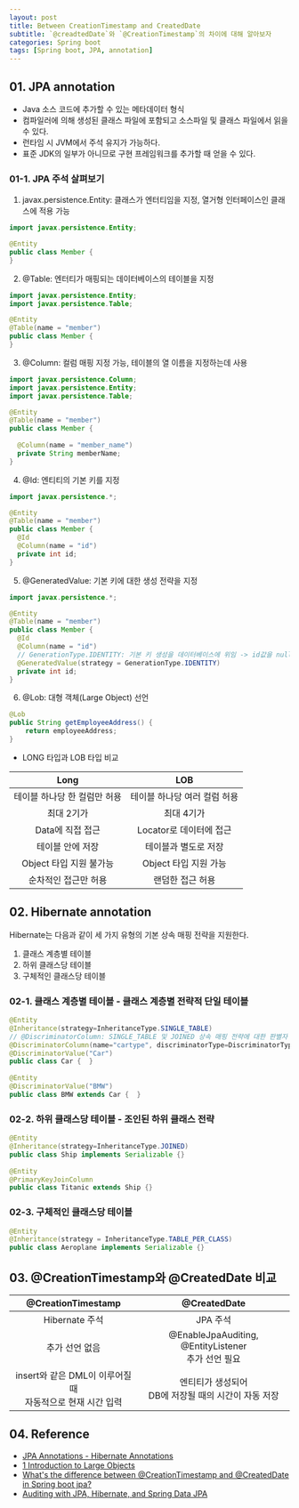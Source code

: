 ```yaml
---
layout: post
title: Between CreationTimestamp and CreatedDate
subtitle: `@creadtedDate`와 `@CreationTimestamp`의 차이에 대해 알아보자
categories: Spring boot
tags: [Spring boot, JPA, annotation]
---
```


## 01. JPA annotation

- Java 소스 코드에 추가할 수 있는 메타데이터 형식
- 컴파일러에 의해 생성된 클래스 파일에 포함되고 소스파일 및 클래스 파일에서 읽을 수 있다.
- 런타임 시 JVM에서 주석 유지가 가능하다.
- 표준 JDK의 일부가 아니므로 구현 프레임워크를 추가할 때 얻을 수 있다.

### 01-1. JPA 주석 살펴보기

1. javax.persistence.Entity: 클래스가 엔터티임을 지정, 열거형 인터페이스인 클래스에 적용 가능

```Java
import javax.persistence.Entity;

@Entity
public class Member {
}
```

2. @Table: 엔터티가 매핑되는 데이터베이스의 테이블을 지정

```Java
import javax.persistence.Entity;
import javax.persistence.Table;

@Entity
@Table(name = "member")
public class Member {
}
```

3. @Column: 컬럼 매핑 지정 가능, 테이블의 열 이름을 지정하는데 사용

```Java
import javax.persistence.Column;
import javax.persistence.Entity;
import javax.persistence.Table;

@Entity
@Table(name = "member")
public class Member {
 
  @Column(name = "member_name")
  private String memberName;
}
```

4. @Id: 엔티티의 기본 키를 지정

```Java
import javax.persistence.*;

@Entity
@Table(name = "member")
public class Member { 
  @Id
  @Column(name = "id")
  private int id;
}
```

5. @GeneratedValue: 기본 키에 대한 생성 전략을 지정

```Java
import javax.persistence.*;

@Entity
@Table(name = "member")
public class Member { 
  @Id
  @Column(name = "id")
  // GenerationType.IDENTITY: 기본 키 생성을 데이터베이스에 위임 -> id값을 null로 하면 DB에서 알아서 AUTO_INCREMENT로 설정
  @GeneratedValue(strategy = GenerationType.IDENTITY)
  private int id;
}
```

6. @Lob: 대형 객체(Large Object) 선언

```Java
@Lob
public String getEmployeeAddress() {
    return employeeAddress;
}
```

- LONG 타입과 LOB 타입 비교

|             Long             |              LOB             |
|:----------------------------:|:----------------------------:|
| 테이블 하나당 한 컬럼만 허용 | 테이블 하나당 여러 컬럼 허용 |
|          최대 2기가          |          최대 4기가          |
|       Data에 직접 접근       |    Locator로 데이터에 접근   |
|       테이블 안에 저장       |     테이블과 별도로 저장     |
|    Object 타입 지원 불가능   |     Object 타입 지원 가능    |
|     순차적인 접근만 허용     |       랜덤한 접근 허용       |

## 02. Hibernate annotation

Hibernate는 다음과 같이 세 가지 유형의 기본 상속 매핑 전략을 지원한다.

1. 클래스 계층별 테이블
2. 하위 클래스당 테이블
3. 구체적인 클래스당 테이블

### 02-1. 클래스 계층별 테이블 - 클래스 계층별 전략적 단일 테이블

```Java
@Entity
@Inheritance(strategy=InheritanceType.SINGLE_TABLE)
// @DiscriminatorColumn: SINGLE_TABLE 및 JOINED 상속 매핑 전략에 대한 판별자 열을 지정
@DiscriminatorColumn(name="cartype", discriminatorType=DiscriminatorType.STRING )
@DiscriminatorValue("Car")
public class Car {  }
 
@Entity
@DiscriminatorValue("BMW")
public class BMW extends Car {  }
```

### 02-2. 하위 클래스당 테이블 - 조인된 하위 클래스 전략

```Java
@Entity
@Inheritance(strategy=InheritanceType.JOINED)
public class Ship implements Serializable {}
 
@Entity
@PrimaryKeyJoinColumn
public class Titanic extends Ship {}
```

### 02-3. 구체적인 클래스당 테이블

```Java
@Entity
@Inheritance(strategy = InheritanceType.TABLE_PER_CLASS)
public class Aeroplane implements Serializable {}
```

## 03. @CreationTimestamp와 @CreatedDate 비교

|                     @CreationTimestamp                    |                     @CreatedDate                    |
|:---------------------------------------------------------:|:---------------------------------------------------:|
|                       Hibernate 주석                      |                       JPA 주석                      |
|                       추가 선언 없음                      |  @EnableJpaAuditing, @EntityListener<br>추가 선언 필요 |
| insert와 같은 DML이 이루어질 때<br>자동적으로 현재 시간 입력 | 엔티티가 생성되어<br>DB에 저장될 때의 시간이 자동 저장 |

## 04. Reference

- [JPA Annotations - Hibernate Annotations](https://www.digitalocean.com/community/tutorials/jpa-hibernate-annotations)
- [1 Introduction to Large Objects](https://docs.oracle.com/cd/E18283_01/appdev.112/e18294/adlob_intro.htm)
- [What's the difference between @CreationTimestamp and @CreatedDate in Spring boot jpa?](https://stackoverflow.com/questions/66149224/whats-the-difference-between-creationtimestamp-and-createddate-in-spring-boot)
- [Auditing with JPA, Hibernate, and Spring Data JPA](https://www.baeldung.com/database-auditing-jpa)